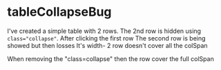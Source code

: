 # tableCollapseBug
I've created a simple table with 2 rows. The 2nd row is hidden using `class="collapse"`. After clicking the first row
The second row is being showed but then losses It's width- 2 row doesn't cover all the colSpan

When removing the "class=collapse" then the row cover the full colSpan

